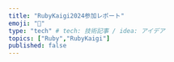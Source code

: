 ```yaml
---
title: "RubyKaigi2024参加レポート"
emoji: "🌺"
type: "tech" # tech: 技術記事 / idea: アイデア
topics: ["Ruby","RubyKaigi"]
published: false
---
```

